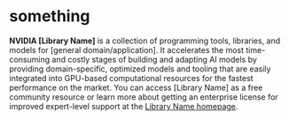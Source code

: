 # something

**NVIDIA [Library Name]** is a collection of programming tools, libraries, and models for [general domain/application]. It accelerates the most time-consuming and costly stages of building and adapting AI models by providing domain-specific, optimized models and tooling that are easily integrated into GPU-based computational resources for the fastest performance on the market. You can access [Library Name] as a free community resource or learn more about getting an enterprise license for improved expert-level support at the [Library Name homepage](https://www.nvidia.com).

